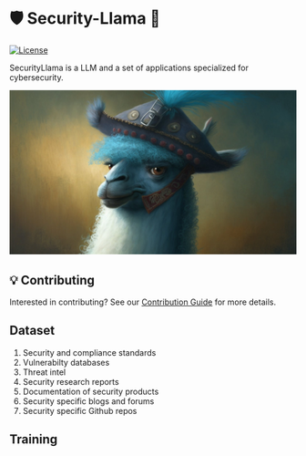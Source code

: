 # 🛡️ Security-Llama 🦙
[![License](https://img.shields.io/badge/License-Apache%202.0-green.svg)](/LICENSE.txt)

SecurityLlama is a LLM and a set of applications specialized for cybersecurity.


![Alt text](llama.jpeg?raw=true "Security-Llama")

## 💡 Contributing

Interested in contributing? See our [Contribution Guide](CONTRIBUTING.md) for more details.

## Dataset
1. Security and compliance standards
2. Vulnerabilty databases
3. Threat intel
4. Security research reports
5. Documentation of security products
6. Security specific blogs and forums
7. Security specific Github repos

## Training
